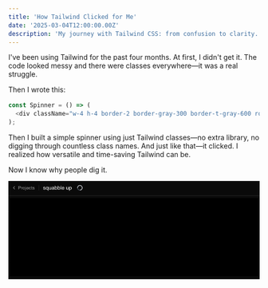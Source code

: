 ```yaml
---
title: 'How Tailwind Clicked for Me'
date: '2025-03-04T12:00:00.00Z'
description: 'My journey with Tailwind CSS: from confusion to clarity.'
---
```


I've been using Tailwind for the past four months. At first, I didn't get it. The code looked messy and there were classes everywhere—it was a real struggle.

Then I wrote this:

```js
const Spinner = () => (
  <div className="w-4 h-4 border-2 border-gray-300 border-t-gray-600 rounded-full animate-spin ml-2" />
);
```

Then I built a simple spinner using just Tailwind classes—no extra library, no digging through countless class names. And just like that—it clicked. I realized how versatile and time-saving Tailwind can be.

Now I know why people dig it.

![Tailwind Spinner](./spinner.gif)
